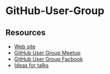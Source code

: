 # GitHub-User-Group


## Resources
* [Web site](https://github.fans/)
* [GitHub User Group Meetup](https://www.meetup.com/GitHub-User-Group/)
* [GitHub User Group Facbook](https://www.facebook.com/groups/GitHubUserGroup/)
* [Ideas for talks](https://github.fans/ideas)
